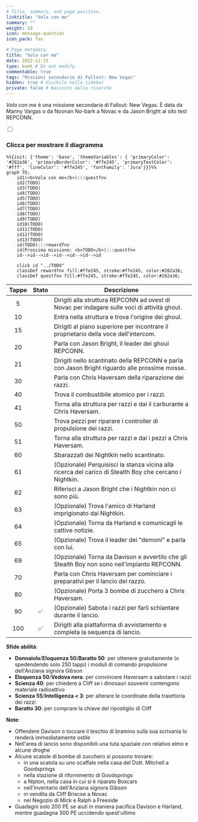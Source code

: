```yaml
---
# Title, summary, and page position.
linktitle: "Vola con me"
summary: ""
weight: 10
icon: message-question
icon_pack: fas

# Page metadata.
title: "Vola con me"
date: 2022-11-15
type: book # Do not modify.
commentable: true
tags: "Missioni secondarie di Fallout: New Vegas"
hidden: true # Visibile nella sidebar
private: false # Nascosto dalle ricerche
---
```


<div class="fnv">


*Vola con me* è una missione secondaria di Fallout: New Vegas. È data da Manny Vargas o da Noonan No-bark a Novac e da Jason Bright al sito test REPCONN.


<section class="chart-collapse">
<input type="checkbox" name="collapse2" id="handle2">
<h3 class="handle">
<label for="handle2">Clicca per mostrare il diagramma</label>
</h3>
<div class="content">

```mermaid
%%{init: {'theme': 'base', 'themeVariables': { 'primaryColor': '#282a36', 'primaryBorderColor': '#ffe245', 'primaryTextColor': '#fff', 'lineColor': '#ffe245', 'fontFamily': 'Jura'}}}%%
graph TD;
    id1(<b>Vola con me</b>):::questfnv
    id2(TODO)
    id3(TODO)
    id4(TODO)
    id5(TODO)
    id6(TODO)
    id7(TODO) 
    id8(TODO)
    id9(TODO)
    id10(TODO)
    id11(TODO)
    id12(TODO)
    id13(TODO) 
    id(TODO):::rewardfnv
    id(Prossima missione: <b>TODO</b>):::questfnv
    id-->id-->id-->id-->id-->id-->id
    
    click id "../TODO"
    classDef rewardfnv fill:#ffe245, stroke:#ffe245, color:#282a36;
    classDef questfnv fill:#ffe245, stroke:#ffe245, color:#282a36;
```

</div>
</section>

| Tappe |       Stato        | Descrizione |
|:-----:|:------------------:| ----------- |
|                           5                           |            | Dirigiti alla struttura REPCONN ad ovest di Novac per indagare sulle voci di attività ghoul.                                                                                |
|                           10                          |            | Entra nella struttura e trova l'origine dei ghoul.                                                                                                                          |
|                           15                          |            | Dirigiti al piano superiore per incontrare il proprietario della voce dell'intercom.                                                                                        |
|                           20                          |            | Parla con Jason Bright, il leader dei ghoul REPCONN.                                                                                                                        |
|                           21                          |            | Dirigiti nello scantinato della REPCONN e parla con Jason Bright riguardo alle prossime mosse.                                                                              |
|                           30                          |            | Parla con Chris Haversam della riparazione dei razzi.                                                                                                                       |
|                           40                          |            | Trova il combustibile atomico per i razzi.                                                                                                                                  |
|                           41                          |            | Torna alla struttura per razzi e dai il carburante a Chris Haversam.                                                                                                        |
|                           50                          |            | Trova pezzi per riparare i controller di propulsione dei razzi.                                                                                                             |
|                           51                          |            | Torna alla struttura per razzi e dai i pezzi a Chris Haversam.                                                                                                              |
|                           60                          |            | Sbarazzati dei Nightkin nello scantinato.                                                                                                                                   |
|                           61                          |            | (Opzionale) Perquisisci la stanza vicina alla ricerca del carico di Stealth Boy che cercano i Nightkin.                                                                     |
|                           62                          |            | Riferisci a Jason Bright che i Nightkin non ci sono più.                                                                                                                    |
|                           63                          |            | (Opzionale) Trova l'amico di Harland imprigionato dai Nightkin.                                                                                                             |
|                           64                          |            | (Opzionale) Torna da Harland e comunicagli le cattive notizie.                                                                                                              |
|                           65                          |            | (Opzionale) Trova il leader dei "demoni" e parla con lui.                                                                                                                   |
|                           69                          |            | (Opzionale) Torna da Davison e avvertilo che gli Stealth Boy non sono nell'impianto REPCONN.                                                                                |
|                           70                          |            | Parla con Chris Haversam per cominciare i preparativi per il lancio del razzo.                                                                                              |
|                           80                          |            | (Opzionale) Porta 3 bombe di zucchero a Chris Haversam.                                                                                                                     |
|                           90                          | :white_check_mark: | (Opzionale) Sabota i razzi per farli schiantare durante il lancio.                                                                                                          |
|                          100                          | :white_check_mark: | Dirigiti alla piattaforma di avvistamento e completa la sequenza di lancio.                                                                                                 |



**Sfide abilità**:
- **Donnaiolo**/**Eloquenza 50**/**Baratto 50**: per ottenere gratuitamente (o spedendendo solo 250 tappi) i moduli di comando propulsione dell'Anziana signora Gibson
- **Eloquenza 50**/**Vedova nera**: per convincere Haversam a sabotare i razzi
- **Scienza 40**: per chiedere a Cliff se i dinosauri souvenir contengono materiale radioattivo
- **Scienza 55**/**Intelligenza < 3**: per alterare le coordinate della traiettoria dei razzi
- **Baratto 30**: per comprare la chiave del ripostiglio di Cliff



**Note**:
- Offendere Davison o toccare il teschio di bramino sulla sua scrivania lo renderà immediatamente ostile
- Nell'area di lancio sono disponibili una tuta spaziale con relativo elmo e alcune droghe
- Alcune scatole di bombe di zucchero si possono trovare:
  - in una scatola su uno scaffale nella casa del Dott. Mitchell a Goodsprings
  - nella stazione di rifornimento di Goodsprings
  - a Nipton, nella casa in cui si è riparato Boxcars
  - nell'inventario dell'Anziana signora Gibson
  - in vendita da Cliff Briscoe a Novac
  - nel Negozio di Mick e Ralph a Freeside
- Guadagni solo 200 PE se aiuti in maniera pacifica Davison e Harland, mentre guadagna 300 PE uccidendo quest'ultimo


</div>


